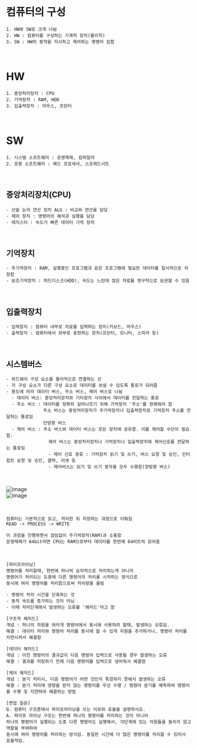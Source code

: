 # 컴퓨터의 구성
```
1. HW와 SW로 크게 나뉨
2. HW : 컴퓨터를 구성하는 기계적 장치(물리적)
3. SW : HW의 동작을 지시하고 제어하는 명령어 집합
```

<br>

# HW
```
1. 중앙처리장치 : CPU
2. 기억장치 : RAM, HDD
3. 입출력장치 : 마우스, 프린터
```

<br>

# SW
```
1. 시스템 소프트웨어 : 운영체제, 컴파일러
2. 응용 소프트웨어 : 웨드 프로세서, 스프레드시트
```

<br>

## 중앙처리장치(CPU)
```
- 산술 논리 연산 장치 ALU : 비교와 연산을 담당
- 제어 장치 : 명령어의 해석과 실행을 담당
- 레지스터 : 속도가 빠른 데이터 기억 장치
```

<br>

## 기억장치
```
- 주기억장치 : RAM, 실행중인 프로그램과 같은 프로그램에 필요한 데이터를 일시적으로 저장함
- 보조기억장치 : 하드디스크(HDD), 속도는 느린데 많은 자료를 영구적으로 보관할 수 있음
```

<br>

## 입출력장치
```
- 입력장치 : 컴퓨터 내부로 자료를 입력하는 장치(키보드, 마우스)
- 출력장치 : 컴퓨터에서 외부로 표현하는 장치(프린터, 모니터, 스피커 등)
```

<br>

## 시스템버스
```
- 하드웨어 구성 요소를 물리적으로 연결하는 선
- 각 구성 요소가 다른 구성 요소로 데이터를 보낼 수 있도록 통로가 되어줌
- 용도에 따라 데이터 버스, 주소 버스, 제어 버스로 나뉨
  - 데이터 버스: 중앙처리장치와 기타장치 사이에서 데이터를 전달하는 통로
  - 주소 버스 : 데이터를 정확히 실어나르기 위해 기억장치 '주소'를 정해줘야 함
              주소 버스는 중앙처리장치가 주기억장치나 입출력장치로 기억장치 주소를 전달하는 통로임
              단방향 버스
  - 제어 버스 : 주소 버스와 데이터 버스는 모든 장치에 공유함. 이를 제어할 수단이 필요함.
                제어 버스는 중앙처리장치나 기억장치나 입출력장치에 제어신호를 전달하는 통로임
                - 제어 신호 종류 : 기억장치 읽기 및 쓰기, 버스 요청 및 승인, 인터럽트 요청 및 승인, 클락, 리셋 등
                - 제어버스는 읽기 및 쓰기 동작을 모두 수행함(양방향 버스)
```

<br>

![image](https://github.com/jiyeonnnny/Computer-Science/assets/139419091/819536bf-b9b4-4904-941c-5d1baf6c62c1)     
![image](https://github.com/jiyeonnnny/Computer-Science/assets/139419091/bb904022-0f7b-4603-ae21-9b2f54bc847c)     

<br>

```
컴퓨터는 기본적으로 읽고, 처리한 뒤 저장하는 과정으로 이뤄짐
READ -> PROCESS -> WRITE

이 과정을 진행하면서 끊임없이 주기억장치(RAM)과 소통함
운영체제가 64bit라면 CPU는 RAM으로부터 데이터를 한번에 64비트씩 읽어옴
```

<br>

```
[파이프라이닝]
명령어를 처리할때, 한번에 하나씩 순차적으로 처리하는게 아니라
명령어가 처리되는 도중에 다른 명령어의 처리를 시작하는 방식으로
동시에 여러 명령어를 처리함으로써 처리량을 올림

- 명령어 처리 시간을 단축하는 것
- 동작 속도를 증가하는 것이 아님
- 이때 처리단계에서 발생하는 오류를 '해저드'라고 함

[구조적 해저드]
개념 : 하나의 자원을 여러개 명령어에서 동시에 사용하려 할때, 발생하는 오류임.
해결 : 데이터 처리와 명령어 처리를 동시에 할 수 있게 자원을 추가하거나, 명령어 처리를 지연시켜서 해결함

[데이터 해저드]
개념 : 이전 명령어의 결과값이 다음 명령어 입력으로 사용될 경우 발생하는 오류
해결 : 결과를 저장하기 전에 다음 명령어를 입력으로 넣어줘서 해결함

[제어 해저드]
개념 : 분기 처리시, 다음 명령어가 어떤 것인지 특정하지 못해서 발생하는 오류
해결 : 분기 처리에 영향을 받지 않는 명령어를 우선 수행 / 명령어 분기를 예측하여 명령어를 수행 및 지연하여 해결하는 방법

[면접 질문]
Q. 컴퓨터 구조론에서 파이프라이닝을 쓰는 이유와 효율을 설명하시오.
A. 파이프 라이닝 구조는 한번에 하나의 명령어를 처리하는 것이 아니라
하나의 명령어가 실행되는 도중 다른 명령어도 실행해서, 각단계에 있는 자원들을 놀리지 않고 역할을 부여하여
동시에 여러 명령어를 처리하는 방식임. 동일한 시간에 더 많은 명령어를 처리할 수 있어서 효율적임.
```
